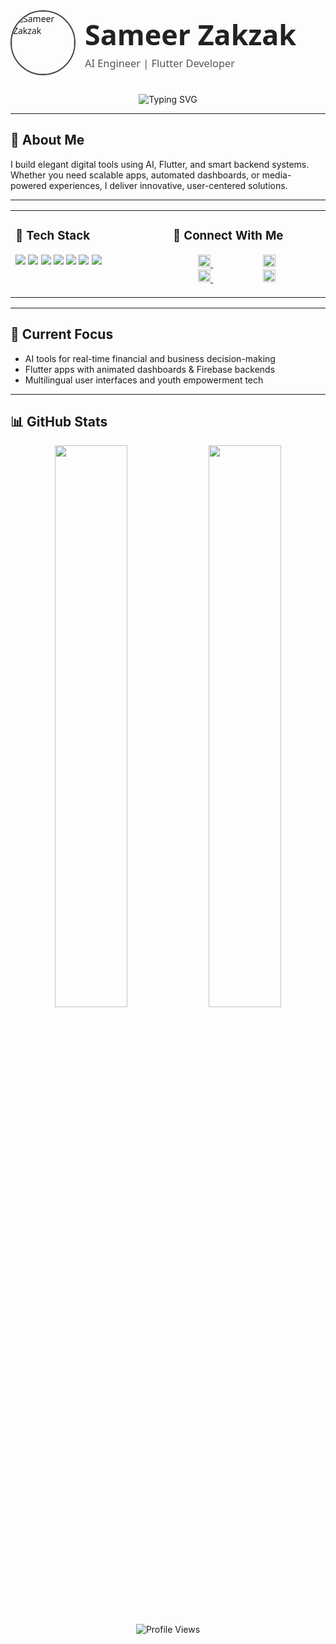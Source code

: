 <!-- Header with avatar, name, and position -->
<div style="display: flex; align-items: center; margin-bottom: 30px; font-family: 'Segoe UI', Tahoma, Geneva, Verdana, sans-serif;">
  <img src="https://drive.google.com/uc?export=view&id=1w-556a02affR8Fy0MG9dvD3PoKGrGITh" alt="Sameer Zakzak" width="100" height="100" style="border-radius: 50%; border: 2px solid #444;" />
  <div style="margin-left: 15px;">
    <h1 style="margin: 0; font-size: 2.8rem; color: #222;">Sameer Zakzak</h1>
    <h3 style="margin: 5px 0 0 0; font-weight: 400; color: #555;">AI Engineer | Flutter Developer</h3>
  </div>
</div>


<p align="center">
  <img src="https://readme-typing-svg.herokuapp.com?font=Fira+Code&weight=500&size=22&duration=2500&pause=1000&color=F8F8F2&center=true&vCenter=true&width=600&lines=Crafting+Elegant+Tech+for+Real+World+Impact;AI%2C+Flutter%2C+Media+Solutions" alt="Typing SVG">
</p>

---

## 🚀 About Me

I build elegant digital tools using AI, Flutter, and smart backend systems. Whether you need scalable apps, automated dashboards, or media-powered experiences, I deliver innovative, user-centered solutions.

---

<table>
  <tr>
    <td valign="top" width="50%">

### 🔧 Tech Stack

<p>
  <img src="https://img.shields.io/badge/Flutter-02569B?style=flat-square&logo=flutter&logoColor=white"/>
  <img src="https://img.shields.io/badge/Python-306998?style=flat-square&logo=python&logoColor=white"/>
  <img src="https://img.shields.io/badge/Firebase-FFA611?style=flat-square&logo=firebase&logoColor=white"/>
  <img src="https://img.shields.io/badge/TensorFlow-FF6F00?style=flat-square&logo=tensorflow&logoColor=white"/>
  <img src="https://img.shields.io/badge/OpenCV-5C3EE8?style=flat-square&logo=opencv&logoColor=white"/>
  <img src="https://img.shields.io/badge/REST%20APIs-555555?style=flat-square&logo=apachespark&logoColor=white"/>
  <img src="https://img.shields.io/badge/Figma-303030?style=flat-square&logo=figma&logoColor=white"/>
</p>

</td>
<td valign="top" width="50%">

### 🤝 Connect With Me

<p>
   <a href="mailto:sameerzakzak.gr@outlook.com" target="_blank" style="margin: 0 40px;">
    <img src="https://cdn.jsdelivr.net/gh/devicons/devicon/icons/google/google-original.svg" width="20" height="20" alt="Email" title="Email"/>
  </a>

  <a href="https://www.linkedin.com/in/sameer-zakzak" target="_blank" style="margin: 0 40px;">
    <img src="https://cdn.jsdelivr.net/gh/devicons/devicon/icons/linkedin/linkedin-original.svg" width="20" height="20" alt="LinkedIn" title="LinkedIn"/>
  </a>

  <a href="https://github.com/sameerzakzak-gr" target="_blank" style="margin: 0 40px;">
    <img src="https://cdn.jsdelivr.net/gh/devicons/devicon/icons/github/github-original.svg" width="20" height="20" alt="GitHub" title="GitHub"/>
  </a>

  <a href="https://t.me/sameerzakzak" target="_blank" style="margin: 0 40px;">
    <img src="https://cdn-icons-png.flaticon.com/512/2111/2111646.png" width="20" height="20" alt="Telegram" title="Telegram"/>
  </a>
</p>

</td>
  </tr>
</table>

---

## 🔭 Current Focus

- AI tools for real-time financial and business decision-making  
- Flutter apps with animated dashboards & Firebase backends  
- Multilingual user interfaces and youth empowerment tech  

---

## 📊 GitHub Stats

<p align="center">
  <img src="https://github-readme-stats.vercel.app/api?username=sameerzakzak-gr&show_icons=true&hide_border=true&theme=github_dark" width="48%" />
  <img src="https://github-readme-stats.vercel.app/api/top-langs/?username=sameerzakzak-gr&layout=compact&hide_border=true&theme=github_dark" width="48%" />
</p>

<p align="center">
  <img src="https://komarev.com/ghpvc/?username=sameerzakzak-gr&style=flat-square&color=2B2B2B" alt="Profile Views">
</p>
